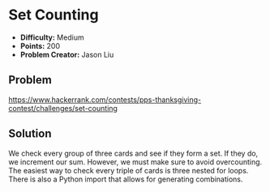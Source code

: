 # Set Counting

* **Difficulty:** Medium
* **Points:** 200
* **Problem Creator:** Jason Liu

## Problem

https://www.hackerrank.com/contests/pps-thanksgiving-contest/challenges/set-counting

## Solution

We check every group of three cards and see if they form a set. If they do, we increment our sum. However, we must make sure to avoid overcounting. The easiest way to check every triple of cards is three nested for loops. There is also a Python import that allows for generating combinations.
